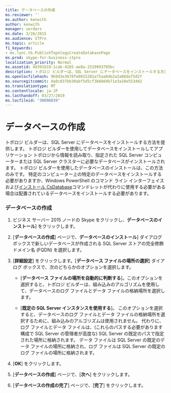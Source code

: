 ```yaml
---
title: データベースの作成
ms.reviewer: ''
ms.author: kenwith
author: kenwith
manager: serdars
ms.date: 3/26/2015
ms.audience: ITPro
ms.topic: article
f1_keywords:
- ms.lync.tb.PublishTopologyCreateDatabasePage
ms.prod: skype-for-business-itpro
localization_priority: Normal
ms.assetid: 4d391619-1cab-4265-ae8a-2519993705bc
description: トポロジ ビルダーは、SQL Server にデータベースをインストールする方法を提供します。 トポロジ ビルダーを使用してデータベースをインストールしてアプリケーション トポロジから情報を読み取り、指定された SQL Server コンピューターまたは SQL Server クラスターに必要なデータベースがインストールされます。 トポロジ ビルダーを使用したデータベースのインストールは、この方法のみです。 特定のコンピューター上の特定のデータベースをインストールする必要がありますか、Windows PowerShell のコマンド ライン インターフェイスおよびインストール CsDatabase コマンドレットが代わりに使用する必要がある場合は配置されているデータベースをインストールする必要があります。
ms.openlocfilehash: 9b9d3e3678fe0015281a75aa04b2a2a88daf5d2f
ms.sourcegitcommit: da8c037bb30abf5d5cf3b60d4b71e3a10e553402
ms.translationtype: MT
ms.contentlocale: ja-JP
ms.lasthandoff: 03/27/2019
ms.locfileid: "30898839"
---
```

# <a name="create-database"></a>データベースの作成
 
トポロジ ビルダーは、SQL Server にデータベースをインストールする方法を提供します。 トポロジ ビルダーを使用してデータベースをインストールしてアプリケーション トポロジから情報を読み取り、指定された SQL Server コンピューターまたは SQL Server クラスターに必要なデータベースがインストールされます。 トポロジ ビルダーを使用したデータベースのインストールは、この方法のみです。 特定のコンピューター上の特定のデータベースをインストールする必要がありますか、Windows PowerShell のコマンド ライン インターフェイスおよび[インストール CsDatabase](https://docs.microsoft.com/powershell/module/skype/install-csdatabase?view=skype-ps)コマンドレットが代わりに使用する必要がある場合は配置されているデータベースをインストールする必要があります。
  
### <a name="creating-a-database"></a>データベースの作成

1. ビジネス サーバー 2015 ノードの Skype をクリックし、**データベースのインストール**] をクリックします。
    
2. [**データベースの作成**] ページで、**データベースのインストール**] ダイアログ ボックスで新しいデータベースが作成される SQL Server ストアの完全修飾ドメイン名 (FQDN) を選択します。
    
3. [**詳細設定**] をクリックします。[**データベース ファイルの場所の選択**] ダイアログ ボックスで、次のどちらかのオプションを選択します。
    
   - [**データベース ファイルの場所を自動的に判断する**]。このオプションを選択すると、トポロジ ビルダーは、組み込みのアルゴリズムを使用して、データベースのログ ファイルとデータ ファイルの格納場所を選択します。
    
   - [**既定の SQL Server インスタンスを使用する**]。 このオプションを選択すると、データベースのログ ファイルとデータ ファイルの格納場所を選択するために、組み込みのアルゴリズムは使用されません。 代わりに、ログ ファイルとデータ ファイルは、(これらのパスする必要があります構成で SQL Server の管理者が高度な) SQL Server の既定のパスで指定された場所に格納されます。 データ ファイルは SQL Server の既定のデータ ファイルの場所に格納され、ログ ファイルは SQL Server の既定のログ ファイルの場所に格納されます。
    
4. [**OK**] をクリックします。
    
5. [**データベースの作成**] ページで、[**次へ**] をクリックします。
    
6. [**データベースの作成の完了**] ページで、[**完了**] をクリックします。
    


